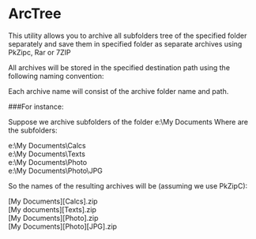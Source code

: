 # ArcTree

This utility allows you to archive all subfolders tree of the specified folder separately and save them in
specified folder as separate archives using PkZipc, Rar or 7ZIP

All archives will be stored in the specified destination path using the following naming convention:

Each archive name will consist of the archive folder name and path.

###For instance:

Suppose we archive subfolders of the folder e:\My Documents
Where are the subfolders:

e:\My Documents\Calcs  
e:\My Documents\Texts  
e:\My Documents\Photo  
e:\My Documents\Photo\JPG 

So the names of the resulting archives will be (assuming we use PkZipC):

 [My Documents][Calcs].zip  
 [My documents][Texts].zip  
 [My Documents][Photo].zip  
 [My Documents][Photo][JPG].zip  

 



